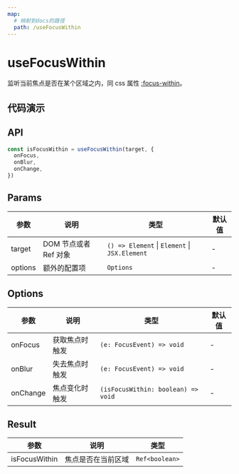 ```yaml
---
map:
  # 映射到docs的路径
  path: /useFocusWithin
---
```


# useFocusWithin

监听当前焦点是否在某个区域之内，同 css 属性 [:focus-within](https://developer.mozilla.org/en-US/docs/Web/CSS/:focus-within)。

## 代码演示

<demo src="./demo/demo.vue"
  language="vue"
  title="基本用法"
  desc="使用 ref 设置需要监听的区域。可以通过鼠标点击外部区域，或者使用键盘的 tab 等按键来切换焦点。"> </demo>

## API

```typescript
const isFocusWithin = useFocusWithin(target, {
  onFocus,
  onBlur,
  onChange,
})
```

## Params

| 参数    | 说明                  | 类型                                          | 默认值 |
| ------- | --------------------- | --------------------------------------------- | ------ |
| target  | DOM 节点或者 Ref 对象 | `() => Element` \| `Element` \| `JSX.Element` | -      |
| options | 额外的配置项          | `Options`                                     | -      |

## Options

| 参数     | 说明           | 类型                               | 默认值 |
| -------- | -------------- | ---------------------------------- | ------ |
| onFocus  | 获取焦点时触发 | `(e: FocusEvent) => void`          | -      |
| onBlur   | 失去焦点时触发 | `(e: FocusEvent) => void`          | -      |
| onChange | 焦点变化时触发 | `(isFocusWithin: boolean) => void` | -      |

## Result

| 参数          | 说明               | 类型           |
| ------------- | ------------------ | -------------- |
| isFocusWithin | 焦点是否在当前区域 | `Ref<boolean>` |
